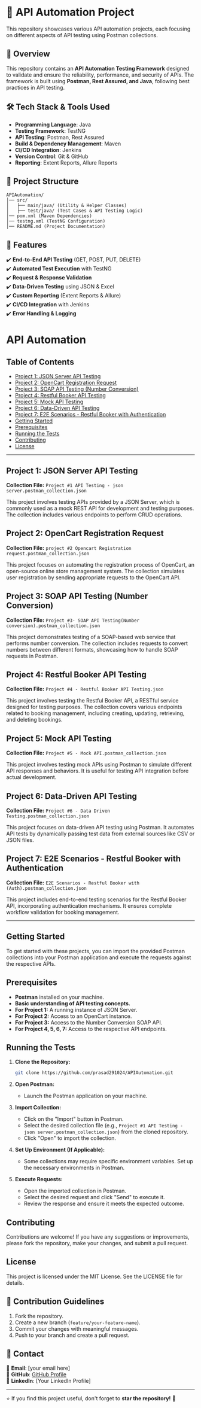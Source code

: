 # 🚀 API Automation Project

This repository showcases various API automation projects, each focusing on different aspects of API testing using Postman collections.

## 📌 Overview
This repository contains an **API Automation Testing Framework** designed to validate and ensure the reliability, performance, and security of APIs. The framework is built using **Postman, Rest Assured, and Java**, following best practices in API testing.

## 🛠️ Tech Stack & Tools Used
- **Programming Language**: Java
- **Testing Framework**: TestNG
- **API Testing**: Postman, Rest Assured
- **Build & Dependency Management**: Maven
- **CI/CD Integration**: Jenkins
- **Version Control**: Git & GitHub
- **Reporting**: Extent Reports, Allure Reports

## 📂 Project Structure
```
APIAutomation/
│── src/
│   ├── main/java/ (Utility & Helper Classes)
│   ├── test/java/ (Test Cases & API Testing Logic)
│── pom.xml (Maven Dependencies)
│── testng.xml (TestNG Configuration)
│── README.md (Project Documentation)
```

## 🚀 Features
✔️ **End-to-End API Testing** (GET, POST, PUT, DELETE)  
✔️ **Automated Test Execution** with TestNG  
✔️ **Request & Response Validation**  
✔️ **Data-Driven Testing** using JSON & Excel  
✔️ **Custom Reporting** (Extent Reports & Allure)  
✔️ **CI/CD Integration** with Jenkins  
✔️ **Error Handling & Logging**  

# API Automation

## Table of Contents
- [Project 1: JSON Server API Testing](#project-1-json-server-api-testing)
- [Project 2: OpenCart Registration Request](#project-2-opencart-registration-request)
- [Project 3: SOAP API Testing (Number Conversion)](#project-3-soap-api-testing-number-conversion)
- [Project 4: Restful Booker API Testing](#project-4-restful-booker-api-testing)
- [Project 5: Mock API Testing](#project-5-mock-api-testing)
- [Project 6: Data-Driven API Testing](#project-6-data-driven-api-testing)
- [Project 7: E2E Scenarios - Restful Booker with Authentication](#project-7-e2e-scenarios-restful-booker-with-authentication)
- [Getting Started](#getting-started)
- [Prerequisites](#prerequisites)
- [Running the Tests](#running-the-tests)
- [Contributing](#contributing)
- [License](#license)

---

## Project 1: JSON Server API Testing
**Collection File:** `Project #1 API Testing - json server.postman_collection.json`

This project involves testing APIs provided by a JSON Server, which is commonly used as a mock REST API for development and testing purposes. The collection includes various endpoints to perform CRUD operations.

## Project 2: OpenCart Registration Request
**Collection File:** `project #2 Opencart Registration request.postman_collection.json`

This project focuses on automating the registration process of OpenCart, an open-source online store management system. The collection simulates user registration by sending appropriate requests to the OpenCart API.

## Project 3: SOAP API Testing (Number Conversion)
**Collection File:** `Project #3- SOAP API Testing(Number conversion).postman_collection.json`

This project demonstrates testing of a SOAP-based web service that performs number conversion. The collection includes requests to convert numbers between different formats, showcasing how to handle SOAP requests in Postman.

## Project 4: Restful Booker API Testing
**Collection File:** `Project #4 - Restful Booker API Testing.json`

This project involves testing the Restful Booker API, a RESTful service designed for testing purposes. The collection covers various endpoints related to booking management, including creating, updating, retrieving, and deleting bookings.

## Project 5: Mock API Testing
**Collection File:** `Project #5 - Mock API.postman_collection.json`

This project involves testing mock APIs using Postman to simulate different API responses and behaviors. It is useful for testing API integration before actual development.

## Project 6: Data-Driven API Testing
**Collection File:** `Project #6 - Data Driven Testing.postman_collection.json`

This project focuses on data-driven API testing using Postman. It automates API tests by dynamically passing test data from external sources like CSV or JSON files.

## Project 7: E2E Scenarios - Restful Booker with Authentication
**Collection File:** `E2E Scenarios - Restful Booker with (Auth).postman_collection.json`

This project includes end-to-end testing scenarios for the Restful Booker API, incorporating authentication mechanisms. It ensures complete workflow validation for booking management.

---

## Getting Started
To get started with these projects, you can import the provided Postman collections into your Postman application and execute the requests against the respective APIs.

## Prerequisites
- **Postman** installed on your machine.
- **Basic understanding of API testing concepts.**
- **For Project 1:** A running instance of JSON Server.
- **For Project 2:** Access to an OpenCart instance.
- **For Project 3:** Access to the Number Conversion SOAP API.
- **For Project 4, 5, 6, 7:** Access to the respective API endpoints.

## Running the Tests
1. **Clone the Repository:**
   ```bash
   git clone https://github.com/prasad291024/APIAutomation.git
   ```

2. **Open Postman:**
   - Launch the Postman application on your machine.

3. **Import Collection:**
   - Click on the "Import" button in Postman.
   - Select the desired collection file (e.g., `Project #1 API Testing - json server.postman_collection.json`) from the cloned repository.
   - Click "Open" to import the collection.

4. **Set Up Environment (If Applicable):**
   - Some collections may require specific environment variables. Set up the necessary environments in Postman.

5. **Execute Requests:**
   - Open the imported collection in Postman.
   - Select the desired request and click "Send" to execute it.
   - Review the response and ensure it meets the expected outcome.

## Contributing
Contributions are welcome! If you have any suggestions or improvements, please fork the repository, make your changes, and submit a pull request.

## License
This project is licensed under the MIT License. See the LICENSE file for details.

## 🤝 Contribution Guidelines
1. Fork the repository.
2. Create a new branch (`feature/your-feature-name`).
3. Commit your changes with meaningful messages.
4. Push to your branch and create a pull request.

## 📩 Contact
📧 **Email**: [your email here]  
🔗 **GitHub**: [GitHub Profile](https://github.com/prasad291024)  
💼 **LinkedIn**: [Your LinkedIn Profile]  

---
⭐ If you find this project useful, don't forget to **star the repository!** 🌟

 






